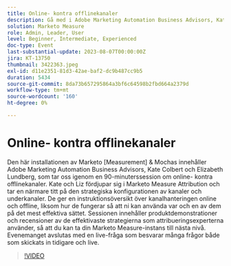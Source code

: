 ```yaml
---
title: Online- kontra offlinekanaler
description: Gå med i Adobe Marketing Automation Business Advisors, Kate Colbert och Elizabeth Lundberg, för en 90-minuters session om optimering av online- och offlinekanaler med Marketo Measure Attribution, med strategiska konfigurationer, bästa praxis samt live Q&A.
solution: Marketo Measure
role: Admin, Leader, User
level: Beginner, Intermediate, Experienced
doc-type: Event
last-substantial-update: 2023-08-07T00:00:00Z
jira: KT-13750
thumbnail: 3422363.jpeg
exl-id: d11e2351-81d3-42ae-baf2-dc9b487cc9b5
duration: 5434
source-git-commit: 8da73b657295864a3bf6c64598b2fbd664a2379d
workflow-type: tm+mt
source-wordcount: '160'
ht-degree: 0%

---
```


# Online- kontra offlinekanaler

Den här installationen av Marketo [Measurement] &amp; Mochas innehåller Adobe Marketing Automation Business Advisors, Kate Colbert och Elizabeth Lundberg, som tar oss igenom en 90-minuterssession om online- kontra offlinekanaler. Kate och Liz fördjupar sig i Marketo Measure Attribution och tar en närmare titt på den strategiska konfigurationen av kanaler och underkanaler. De ger en instruktionsöversikt över kanalhanteringen online och offline, liksom hur de fungerar så att ni kan använda var och en av dem på det mest effektiva sättet. Sessionen innehåller produktdemonstrationer och recensioner av de effektivaste strategierna som attribueringsexperterna använder, så att du kan ta din Marketo Measure-instans till nästa nivå. Evenemanget avslutas med en live-fråga som besvarar många frågor både som skickats in tidigare och live.

>[!VIDEO](https://video.tv.adobe.com/v/3422363/?learn=on)

